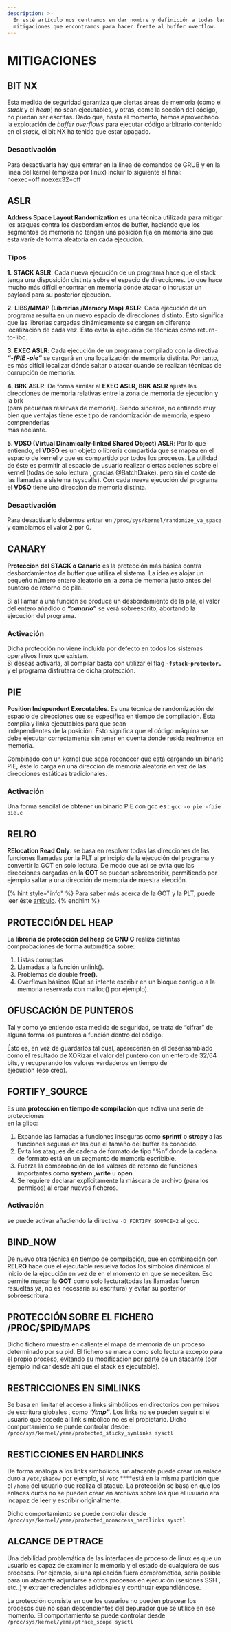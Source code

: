 ```yaml
---
description: >-
  En esté artículo nos centramos en dar nombre y definición a todas las posibles
  mitigaciones que encontramos para hacer frente al buffer overflow.
---
```


# MITIGACIONES

## BIT NX

Esta medida de seguridad garantiza que ciertas áreas de memoria \(como el _stack_ y el _heap_\) no sean ejecutables, y otras, como la sección del código, no puedan ser escritas. Dado que, hasta el momento, hemos aprovechado la explotación de _buffer overflows_ para ejecutar código arbitrario contenido en el _stack_, el bit NX ha tenido que estar apagado.

### Desactivación

Para desactivarla hay que entrrar en la linea de comandos de GRUB y en la linea del kernel \(empieza por linux\) incluir lo siguiente al final:  
 noexec=off noexex32=off

## ASLR

**Address Space Layout Randomization** es una técnica utilizada para mitigar los ataques contra los desbordamientos de buffer, haciendo que los segmentos de memoria no tengan una posición fija en memoria sino que esta varíe de forma aleatoria en cada ejecución.

###  Tipos

 **1.** **STACK ASLR**: Cada nueva ejecución de un programa hace que el stack tenga una disposición distinta sobre el espacio de direcciones. Lo que hace mucho más difícil encontrar en memoria dónde atacar o incrustar un payload para su posterior ejecución.

 **2.** **LIBS/MMAP \(Librerías /Memory Map\) ASLR**: Cada ejecución de un programa resulta en un nuevo espacio de direcciones distinto. Ésto significa que las librerías cargadas dinámicamente se cargan en diferente localización de cada vez. Esto evita la ejecución de técnicas como return-to-libc.

 **3. EXEC ASLR**: Cada ejecución de un programa compilado con la directiva _**“-fPIE -pie”**_ se cargará en una localización de memoria distinta. Por tanto, es más difícil localizar dónde saltar o atacar cuando se realizan técnicas de corrupción de memoria.

 **4.** **BRK ASLR**: De forma similar al **EXEC ASLR, BRK ASLR** ajusta las direcciones de memoria relativas entre la zona de memoria de ejecución y la brk  
 \(para pequeñas reservas de memoria\). Siendo sinceros, no entiendo muy bien que ventajas tiene este tipo de randomización de memoria, espero comprenderlas  
 más adelante.

 **5. VDSO \(Virtual Dinamically-linked Shared Object\) ASLR**: Por lo que entiendo, el **VDSO** es un objeto o librería compartida que se mapea en el espacio de kernel y que es compartido por todos los procesos. La utilidad de éste es permitir al espacio de usuario realizar ciertas acciones sobre el kernel \(todas de solo lectura , gracias @BatchDrake\).  pero sin el coste de las llamadas a sistema \(syscalls\). Con cada nueva ejecución del programa el **VDSO** tiene una dirección de memoria distinta.

### Desactivación

 Para desactivarlo debemos entrar en `/proc/sys/kernel/randomize_va_space` y cambiamos el valor 2 por 0.

## CANARY

**Proteccion del STACK o Canario** es la protección más básica contra desbordamientos de buffer que utiliza el sistema. La idea es alojar un pequeño número entero aleatorio en la zona de memoria justo antes del puntero de retorno de pila.

Si al llamar a una función se produce un desbordamiento de la pila, el valor del entero añadido o _**“canario”**_ se verá sobreescrito, abortando la ejecución del programa.

### Activación

Dicha protección no viene incluida por defecto en todos los sistemas operativos linux que existen.  
Si deseas activarla, al compilar basta con utilizar el flag **`-fstack-protector,`** y el programa disfrutará de dicha protección.

## PIE

**Position Independent Executables**. Es una técnica de randomización del espacio de direcciones que se especifica en tiempo de compilación. Ésta compila y linka ejecutables para que sean  
 independientes de la posición. Ésto significa que el código máquina se debe ejecutar correctamente sin tener en cuenta donde resida realmente en memoria.

Combinado con un kernel que sepa reconocer que está cargando un binario PIE, éste lo carga en una dirección de memoria aleatoria en vez de las direcciones estáticas tradicionales.

### Activación

Una forma sencilal de obtener un binario PIE con gcc es : `gcc -o pie -fpie pie.c`

## RELRO

**RElocation Read Only**. se basa en resolver todas las direcciones de las funciones llamadas por la PLT al principio de la ejecución del programa y convertir la GOT en solo lectura. De modo que así se evita que las direcciones cargadas en la **GOT** se puedan sobreescribir, permitiendo por ejemplo saltar a una dirección de memoria de nuestra elección.

{% hint style="info" %}
Para saber más acerca de la GOT y la PLT, puede leer éste [artículo](https://ajcruz15.gitbook.io/red-team/pwn-linux/estructura-de-un-binario-de-linux#global-offset-table-got). 
{% endhint %}

## PROTECCIÓN DEL HEAP

La **librería de protección del heap de GNU C** realiza distintas comprobaciones de forma automática sobre:

 1. Listas corruptas  
 2.  Llamadas a la función unlink\(\).  
 3. Problemas de double **free\(\)**.  
 4.  Overflows básicos \(Que se intente escribir en un bloque contiguo a la memoria reservada con malloc\(\) por ejemplo\).

## OFUSCACIÓN DE PUNTEROS

Tal y como yo entiendo esta medida de seguridad, se trata de “cifrar” de alguna forma los punteros a función dentro del código.

Ésto es, en vez de guardarlos tal cual, aparecerían en el desensamblado como el resultado de XORizar el valor del puntero con un entero de 32/64 bits, y recuperando los valores verdaderos en tiempo de  
ejecución \(eso creo\).

## FORTIFY\_SOURCE

Es una **protección en tiempo de compilación** que activa una serie de protecciones  
 en la glibc:  
 1. Expande las llamadas a funciones inseguras como **sprintf** o **strcpy** a las funciones seguras en las que el tamaño del buffer es conocido.  
 2. Evita los ataques de cadena de formato de tipo “%n” donde la cadena de formato está en un segmento de memoria escribible.  
 3. Fuerza la comprobación de los valores de retorno de funciones importantes como **system** ,**write** u **open**.  
 4. Se requiere declarar explícitamente la máscara de archivo \(para los permisos\) al crear nuevos ficheros.

### Activación

se puede activar añadiendo la directiva `-D_FORTIFY_SOURCE=2` al gcc. 

## BIND\_NOW

De nuevo otra técnica en tiempo de compilación, que en combinación con **RELRO** hace que el ejecutable resuelva todos los símbolos dinámicos al inicio de la ejecución en vez de en el momento en que se necesiten. Eso permite marcar la **GOT** como solo lectura\(todas las llamadas fueron resueltas ya, no es necesaria su escritura\) y evitar su posterior sobreescritura.

## PROTECCIÓN SOBRE EL FICHERO /PROC/$PID/MAPS

Dicho fichero muestra en caliente el mapa de memoria de un proceso determinado por su pid. El fichero se marca como solo lectura excepto para el propio proceso, evitando su modificacion por parte de un atacante \(por ejemplo indicar desde ahi­ que el stack es ejecutable\).

## RESTRICCIONES EN SIMLINKS

 Se basa en limitar el acceso a links simbólicos en directorios con permisos de escritura globales , como _**“/tmp”**_. Los links no se pueden seguir si el usuario que accede al link simbólico no es el propietario. Dicho comportamiento se puede controlar desde: `/proc/sys/kernel/yama/protected_sticky_symlinks sysctl`

## RESTICCIONES EN HARDLINKS

De forma análoga a los links simbólicos, un atacante puede crear un enlace duro a `/etc/shadow` por ejemplo, si `/etc` ****está en la misma partición que el `/home` del usuario que realiza el ataque. La protección se basa en que los enlaces duros no se pueden crear en archivos sobre los que el usuario era incapaz de leer y escribir originalmente.

Dicho comportamiento se puede controlar desde `/proc/sys/kernel/yama/protected_nonaccess_hardlinks sysctl`

## ALCANCE DE PTRACE

Una debilidad problemática de las interfaces de proceso de linux es que un usuario es capaz de examinar la memoria y el estado de cualquiera de sus procesos. Por ejemplo, si una aplicación fuera comprometida, sería posible para un atacante adjuntarse a otros procesos en ejecución \(sesiones SSH , etc..\) y extraer credenciales adicionales y continuar expandiéndose.

La protección consiste en que los usuarios no pueden ptracear los procesos que no sean descendientes del depurador que se utilice en ese momento. El comportamiento se puede controlar desde `/proc/sys/kernel/yama/ptrace_scope sysctl`

